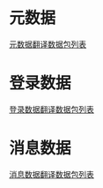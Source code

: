 # 元数据

[元数据翻译数据包列表](/doc/zh_cn/standard/translation/list/meta/translation_meta_packet_list.md)

# 登录数据

[登录数据翻译数据包列表](/doc/zh_cn/standard/translation/list/login/translation_login_packet_list.md)

# 消息数据

[消息数据翻译数据包列表](/doc/zh_cn/standard/translation/list/message/translation_message_packet_list.md)